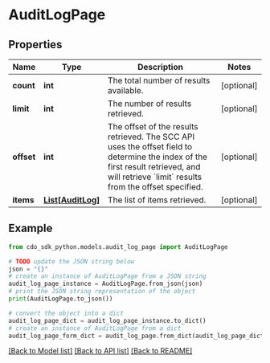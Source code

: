 # AuditLogPage


## Properties

Name | Type | Description | Notes
------------ | ------------- | ------------- | -------------
**count** | **int** | The total number of results available. | [optional] 
**limit** | **int** | The number of results retrieved. | [optional] 
**offset** | **int** | The offset of the results retrieved. The SCC API uses the offset field to determine the index of the first result retrieved, and will retrieve &#x60;limit&#x60; results from the offset specified. | [optional] 
**items** | [**List[AuditLog]**](AuditLog.md) | The list of items retrieved. | [optional] 

## Example

```python
from cdo_sdk_python.models.audit_log_page import AuditLogPage

# TODO update the JSON string below
json = "{}"
# create an instance of AuditLogPage from a JSON string
audit_log_page_instance = AuditLogPage.from_json(json)
# print the JSON string representation of the object
print(AuditLogPage.to_json())

# convert the object into a dict
audit_log_page_dict = audit_log_page_instance.to_dict()
# create an instance of AuditLogPage from a dict
audit_log_page_form_dict = audit_log_page.from_dict(audit_log_page_dict)
```
[[Back to Model list]](../README.md#documentation-for-models) [[Back to API list]](../README.md#documentation-for-api-endpoints) [[Back to README]](../README.md)


